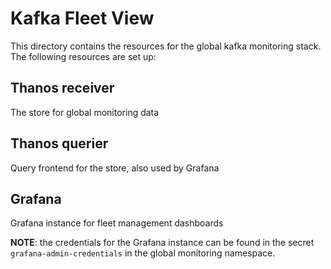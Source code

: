# Kafka Fleet View

This directory contains the resources for the global kafka monitoring stack. The following resources are set up:

## Thanos receiver

The store for global monitoring data

## Thanos querier

Query frontend for the store, also used by Grafana

## Grafana

Grafana instance for fleet management dashboards

__NOTE__: the credentials for the Grafana instance can be found in the secret `grafana-admin-credentials` in the global monitoring namespace. 